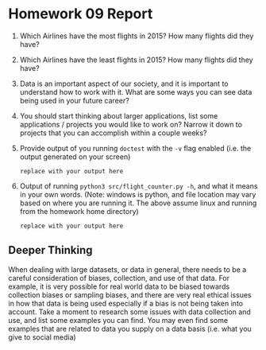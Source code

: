# Homework 09 Report

1. Which Airlines have the most flights in 2015? How many flights did they have?
   
2. Which Airlines have the least flights in 2015? How many flights did they have?
   
3. Data is an important aspect of our society, and it is important to understand how to work with it. What are some ways you can see data being used in your future career?
   
4. You should start thinking about larger applications, list some applications /  projects you would like to work on? Narrow it down to projects that you can accomplish within a couple weeks?

5. Provide output of you running `doctest` with the `-v` flag enabled (i.e. the output generated on your screen)

    ```
    replace with your output here
    ```

6. Output of running `python3 src/flight_counter.py -h`, and what it means in your own words. (Note: windows is python, and file location may vary based on where you are running it. The above assume linux and running from the homework home directory)

    ```
    replace with your output here

    ```


## Deeper Thinking

When dealing with large datasets, or data in general, there needs to be a careful consideration of biases, collection, and use of that data. For example, it is very possible for real world data to be biased towards collection biases or sampling biases, and there are very real ethical issues in how that data is being used especially if a bias is not being taken into account. Take a moment to research some issues with data collection and use, and list some examples you can find. You may even find some examples that are related to data you supply on a data basis (i.e. what you give to social media)
